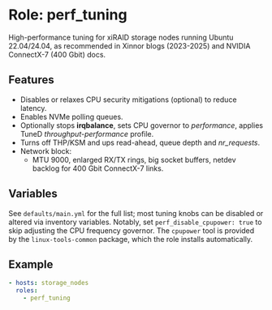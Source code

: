 # Role: perf_tuning

High-performance tuning for xiRAID storage nodes running Ubuntu 22.04/24.04, as
recommended in Xinnor blogs (2023-2025) and NVIDIA ConnectX-7 (400 Gbit) docs.

## Features
* Disables or relaxes CPU security mitigations (optional) to reduce latency.
* Enables NVMe polling queues.
* Optionally stops **irqbalance**, sets CPU governor to *performance*, applies TuneD
  *throughput-performance* profile.
* Turns off THP/KSM and ups read-ahead, queue depth and *nr_requests*.
* Network block:
  * MTU 9000, enlarged RX/TX rings, big socket buffers, netdev backlog for
    400 Gbit ConnectX-7 links.

## Variables
See `defaults/main.yml` for the full list; most tuning knobs can be disabled or
altered via inventory variables. Notably, set `perf_disable_cpupower: true` to
skip adjusting the CPU frequency governor. The `cpupower` tool is provided by
the `linux-tools-common` package, which the role installs automatically.

## Example
```yaml
- hosts: storage_nodes
  roles:
    - perf_tuning
```
